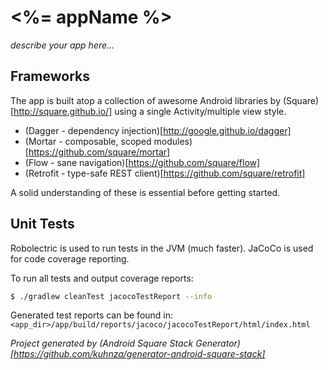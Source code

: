 # <%= appName %>

_describe your app here..._

## Frameworks

The app is built atop a collection of awesome Android libraries by (Square)[http://square.github.io/]
using a single Activity/multiple view style.

* (Dagger - dependency injection)[http://google.github.io/dagger]
* (Mortar - composable, scoped modules)[https://github.com/square/mortar]
* (Flow - sane navigation)[https://github.com/square/flow]
* (Retrofit - type-safe REST client)[https://github.com/square/retrofit]

A solid understanding of these is essential before getting started.

## Unit Tests

Robolectric is used to run tests in the JVM (much faster). JaCoCo is used for code coverage reporting.

To run all tests and output coverage reports:

```bash
$ ./gradlew cleanTest jacocoTestReport --info
```

Generated test reports can be found in: `<app_dir>/app/build/reports/jacoco/jacocoTestReport/html/index.html`


_Project generated by (Android Square Stack Generator)[https://github.com/kuhnza/generator-android-square-stack]_
